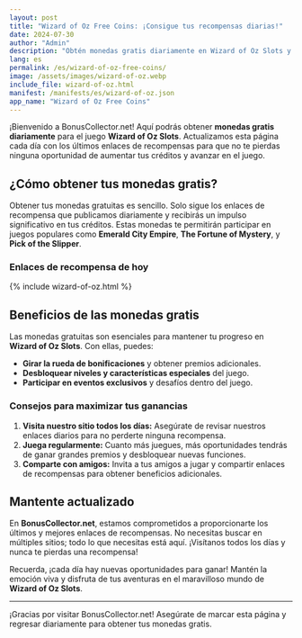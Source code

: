 ```yaml
---
layout: post
title: "Wizard of Oz Free Coins: ¡Consigue tus recompensas diarias!"
date: 2024-07-30
author: "Admin"
description: "Obtén monedas gratis diariamente en Wizard of Oz Slots y mejora tu experiencia de juego."
lang: es
permalink: /es/wizard-of-oz-free-coins/
image: /assets/images/wizard-of-oz.webp
include_file: wizard-of-oz.html
manifest: /manifests/es/wizard-of-oz.json
app_name: "Wizard of Oz Free Coins"
---
```


¡Bienvenido a BonusCollector.net! Aquí podrás obtener **monedas gratis diariamente** para el juego **Wizard of Oz Slots**. Actualizamos esta página cada día con los últimos enlaces de recompensas para que no te pierdas ninguna oportunidad de aumentar tus créditos y avanzar en el juego.

## ¿Cómo obtener tus monedas gratis?

Obtener tus monedas gratuitas es sencillo. Solo sigue los enlaces de recompensa que publicamos diariamente y recibirás un impulso significativo en tus créditos. Estas monedas te permitirán participar en juegos populares como **Emerald City Empire**, **The Fortune of Mystery**, y **Pick of the Slipper**.

### Enlaces de recompensa de hoy

{% include wizard-of-oz.html %}

## Beneficios de las monedas gratis

Las monedas gratuitas son esenciales para mantener tu progreso en **Wizard of Oz Slots**. Con ellas, puedes:

- **Girar la rueda de bonificaciones** y obtener premios adicionales.
- **Desbloquear niveles y características especiales** del juego.
- **Participar en eventos exclusivos** y desafíos dentro del juego.

### Consejos para maximizar tus ganancias

1. **Visita nuestro sitio todos los días:** Asegúrate de revisar nuestros enlaces diarios para no perderte ninguna recompensa.
2. **Juega regularmente:** Cuanto más juegues, más oportunidades tendrás de ganar grandes premios y desbloquear nuevas funciones.
3. **Comparte con amigos:** Invita a tus amigos a jugar y compartir enlaces de recompensas para obtener beneficios adicionales.

## Mantente actualizado

En **BonusCollector.net**, estamos comprometidos a proporcionarte los últimos y mejores enlaces de recompensas. No necesitas buscar en múltiples sitios; todo lo que necesitas está aquí. ¡Visítanos todos los días y nunca te pierdas una recompensa!

Recuerda, ¡cada día hay nuevas oportunidades para ganar! Mantén la emoción viva y disfruta de tus aventuras en el maravilloso mundo de **Wizard of Oz Slots**.

---

¡Gracias por visitar BonusCollector.net! Asegúrate de marcar esta página y regresar diariamente para obtener tus monedas gratis.